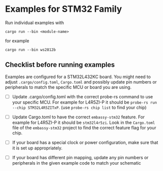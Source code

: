# Examples for STM32 Family

Run individual examples with
```
cargo run --bin <module-name>
```
for example
```
cargo run --bin ws2812b
```

## Checklist before running examples
Examples are configured for a STM32L432KC board. You might need to adjust `.cargo/config.toml`, `Cargo.toml` and possibly update pin numbers or peripherals to match the specific MCU or board you are using.

* [ ] Update .cargo/config.toml with the correct probe-rs command to use your specific MCU. For example for L4R5ZI-P it should be `probe-rs run --chip STM32L4R5ZITxP`. (use `probe-rs chip list` to find your chip)
* [ ] Update Cargo.toml to have the correct `embassy-stm32` feature. For example for L4R5ZI-P it should be `stm32l4r5zi`. Look in the `Cargo.toml` file of the `embassy-stm32` project to find the correct feature flag for your chip.
* [ ] If your board has a special clock or power configuration, make sure that it is set up appropriately.
* [ ] If your board has different pin mapping, update any pin numbers or peripherals in the given example code to match your schematic

